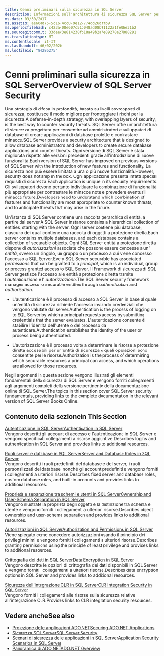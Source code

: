 ```yaml
---
title: Cenni preliminari sulla sicurezza in SQL Server
description: Informazioni sull'architettura di sicurezza SQL Server per comprendere quali funzionalità e funzionalità contrastano le minacce note e per anticipare le minacce future.
ms.date: 03/30/2017
ms.assetid: ae66dd75-5c16-4cc0-9e12-774dd26d3fb9
ms.openlocfilehash: c423a408e607c51c048ad08b91122a1fe06e31b2
ms.sourcegitcommit: 33deec3e814238fb18a49b2a7e89278e27888291
ms.translationtype: MT
ms.contentlocale: it-IT
ms.lasthandoff: 06/02/2020
ms.locfileid: "84286275"
---
```

# <a name="overview-of-sql-server-security"></a><span data-ttu-id="51cb9-103">Cenni preliminari sulla sicurezza in SQL Server</span><span class="sxs-lookup"><span data-stu-id="51cb9-103">Overview of SQL Server Security</span></span>
<span data-ttu-id="51cb9-104">Una strategia di difesa in profondità, basata su livelli sovrapposti di sicurezza, costituisce il modo migliore per fronteggiare i rischi per la sicurezza.</span><span class="sxs-lookup"><span data-stu-id="51cb9-104">A defense-in-depth strategy, with overlapping layers of security, is the best way to counter security threats.</span></span> <span data-ttu-id="51cb9-105">SQL Server offre un'architettura di sicurezza progettata per consentire ad amministratori e sviluppatori di database di creare applicazioni di database protette e contrastare minacce.</span><span class="sxs-lookup"><span data-stu-id="51cb9-105">SQL Server provides a security architecture that is designed to allow database administrators and developers to create secure database applications and counter threats.</span></span> <span data-ttu-id="51cb9-106">Ogni versione di SQL Server è stata migliorata rispetto alle versioni precedenti grazie all'introduzione di nuove funzionalità.</span><span class="sxs-lookup"><span data-stu-id="51cb9-106">Each version of SQL Server has improved on previous versions of SQL Server with the introduction of new features and functionality.</span></span> <span data-ttu-id="51cb9-107">La sicurezza non può essere limitata a una o più nuove funzionalità.</span><span class="sxs-lookup"><span data-stu-id="51cb9-107">However, security does not ship in the box.</span></span> <span data-ttu-id="51cb9-108">Ogni applicazione presenta infatti speciali requisiti di sicurezza.</span><span class="sxs-lookup"><span data-stu-id="51cb9-108">Each application is unique in its security requirements.</span></span> <span data-ttu-id="51cb9-109">Gli sviluppatori devono pertanto individuare la combinazione di funzionalità più appropriate per contrastare le minacce note e prevedere eventuali minacce future.</span><span class="sxs-lookup"><span data-stu-id="51cb9-109">Developers need to understand which combination of features and functionality are most appropriate to counter known threats, and to anticipate threats that may arise in the future.</span></span>  
  
 <span data-ttu-id="51cb9-110">Un'istanza di SQL Server contiene una raccolta gerarchica di entità, a partire dal server.</span><span class="sxs-lookup"><span data-stu-id="51cb9-110">A SQL Server instance contains a hierarchical collection of entities, starting with the server.</span></span> <span data-ttu-id="51cb9-111">Ogni server contiene più database, ciascuno dei quali contiene una raccolta di oggetti a protezione diretta.</span><span class="sxs-lookup"><span data-stu-id="51cb9-111">Each server contains multiple databases, and each database contains a collection of securable objects.</span></span> <span data-ttu-id="51cb9-112">Ogni SQL Server entità a protezione diretta dispone di *autorizzazioni* associate che possono essere concesse a un' *entità*, ovvero un singolo, un gruppo o un processo a cui viene concesso l'accesso a SQL Server.</span><span class="sxs-lookup"><span data-stu-id="51cb9-112">Every SQL Server securable has associated *permissions* that can be granted to a *principal*, which is an individual, group or process granted access to SQL Server.</span></span> <span data-ttu-id="51cb9-113">Il Framework di sicurezza di SQL Server gestisce l'accesso alle entità a protezione diretta tramite *l'autenticazione* e l' *autorizzazione*.</span><span class="sxs-lookup"><span data-stu-id="51cb9-113">The SQL Server security framework manages access to securable entities through *authentication* and *authorization*.</span></span>  
  
- <span data-ttu-id="51cb9-114">L'autenticazione è il processo di accesso a SQL Server, in base al quale un'entità di sicurezza richiede l'accesso inviando credenziali che vengono valutate dal server.</span><span class="sxs-lookup"><span data-stu-id="51cb9-114">Authentication is the process of logging on to SQL Server by which a principal requests access by submitting credentials that the server evaluates.</span></span> <span data-ttu-id="51cb9-115">L'autenticazione consente di stabilire l'identità dell'utente o del processo da autenticare.</span><span class="sxs-lookup"><span data-stu-id="51cb9-115">Authentication establishes the identity of the user or process being authenticated.</span></span>  
  
- <span data-ttu-id="51cb9-116">L'autorizzazione è il processo volto a determinare le risorse a protezione diretta accessibili per un'entità di sicurezza e quali operazioni sono consentite per le risorse.</span><span class="sxs-lookup"><span data-stu-id="51cb9-116">Authorization is the process of determining which securable resources a principal can access, and which operations are allowed for those resources.</span></span>  
  
 <span data-ttu-id="51cb9-117">Negli argomenti in questa sezione vengono illustrati gli elementi fondamentali della sicurezza di SQL Server e vengono forniti collegamenti agli argomenti completi della versione pertinente della documentazione online di SQL Server.</span><span class="sxs-lookup"><span data-stu-id="51cb9-117">The topics in this section cover SQL Server security fundamentals, providing links to the complete documentation in the relevant version of SQL Server Books Online.</span></span>  
  
## <a name="in-this-section"></a><span data-ttu-id="51cb9-118">Contenuto della sezione</span><span class="sxs-lookup"><span data-stu-id="51cb9-118">In This Section</span></span>  
 [<span data-ttu-id="51cb9-119">Autenticazione in SQL Server</span><span class="sxs-lookup"><span data-stu-id="51cb9-119">Authentication in SQL Server</span></span>](authentication-in-sql-server.md)  
 <span data-ttu-id="51cb9-120">Vengono descritti gli account di accesso e l'autenticazione in SQL Server e vengono specificati collegamenti a risorse aggiuntive.</span><span class="sxs-lookup"><span data-stu-id="51cb9-120">Describes logins and authentication in SQL Server and provides links to additional resources.</span></span>  
  
 [<span data-ttu-id="51cb9-121">Ruoli server e database in SQL Server</span><span class="sxs-lookup"><span data-stu-id="51cb9-121">Server and Database Roles in SQL Server</span></span>](server-and-database-roles-in-sql-server.md)  
 <span data-ttu-id="51cb9-122">Vengono descritti i ruoli predefiniti del database e del server, i ruoli personalizzati del database, nonché gli account predefiniti e vengono forniti i collegamenti a ulteriori risorse.</span><span class="sxs-lookup"><span data-stu-id="51cb9-122">Describes fixed server and database roles, custom database roles, and built-in accounts and provides links to additional resources.</span></span>  
  
 [<span data-ttu-id="51cb9-123">Proprietà e separazione tra schemi e utenti in SQL Server</span><span class="sxs-lookup"><span data-stu-id="51cb9-123">Ownership and User-Schema Separation in SQL Server</span></span>](ownership-and-user-schema-separation-in-sql-server.md)  
 <span data-ttu-id="51cb9-124">Vengono illustrate la proprietà degli oggetti e la distinzione tra schema e utente e vengono forniti i collegamenti a ulteriori risorse.</span><span class="sxs-lookup"><span data-stu-id="51cb9-124">Describes object ownership and  user-schema separation and provides links to additional resources.</span></span>  
  
 [<span data-ttu-id="51cb9-125">Autorizzazioni in SQL Server</span><span class="sxs-lookup"><span data-stu-id="51cb9-125">Authorization and Permissions in SQL Server</span></span>](authorization-and-permissions-in-sql-server.md)  
 <span data-ttu-id="51cb9-126">Viene spiegato come concedere autorizzazioni usando il principio dei privilegi minimi e vengono forniti i collegamenti a ulteriori risorse.</span><span class="sxs-lookup"><span data-stu-id="51cb9-126">Describes granting permissions using the principle of least privilege and provides links to additional resources.</span></span>  
  
 [<span data-ttu-id="51cb9-127">Crittografia dei dati in SQL Server</span><span class="sxs-lookup"><span data-stu-id="51cb9-127">Data Encryption in SQL Server</span></span>](data-encryption-in-sql-server.md)  
 <span data-ttu-id="51cb9-128">Vengono descritte le opzioni di crittografia dei dati disponibili in SQL Server e vengono forniti i collegamenti a ulteriori risorse.</span><span class="sxs-lookup"><span data-stu-id="51cb9-128">Describes data encryption options in SQL Server and provides links to additional resources.</span></span>  
  
 [<span data-ttu-id="51cb9-129">Sicurezza dell'integrazione CLR in SQL Server</span><span class="sxs-lookup"><span data-stu-id="51cb9-129">CLR Integration Security in SQL Server</span></span>](clr-integration-security-in-sql-server.md)  
 <span data-ttu-id="51cb9-130">Vengono forniti i collegamenti alle risorse sulla sicurezza relative all'integrazione CLR.</span><span class="sxs-lookup"><span data-stu-id="51cb9-130">Provides links to CLR integration security resources.</span></span>  
  
## <a name="see-also"></a><span data-ttu-id="51cb9-131">Vedere anche</span><span class="sxs-lookup"><span data-stu-id="51cb9-131">See also</span></span>

- [<span data-ttu-id="51cb9-132">Protezione delle applicazioni ADO.NET</span><span class="sxs-lookup"><span data-stu-id="51cb9-132">Securing ADO.NET Applications</span></span>](../securing-ado-net-applications.md)
- [<span data-ttu-id="51cb9-133">Sicurezza SQL Server</span><span class="sxs-lookup"><span data-stu-id="51cb9-133">SQL Server Security</span></span>](sql-server-security.md)
- [<span data-ttu-id="51cb9-134">Scenari di sicurezza delle applicazioni in SQL Server</span><span class="sxs-lookup"><span data-stu-id="51cb9-134">Application Security Scenarios in SQL Server</span></span>](application-security-scenarios-in-sql-server.md)
- [<span data-ttu-id="51cb9-135">Panoramica di ADO.NET</span><span class="sxs-lookup"><span data-stu-id="51cb9-135">ADO.NET Overview</span></span>](../ado-net-overview.md)
